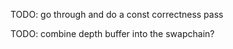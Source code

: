 

TODO: go through and do a const correctness pass



TODO: combine depth buffer into the swapchain?
